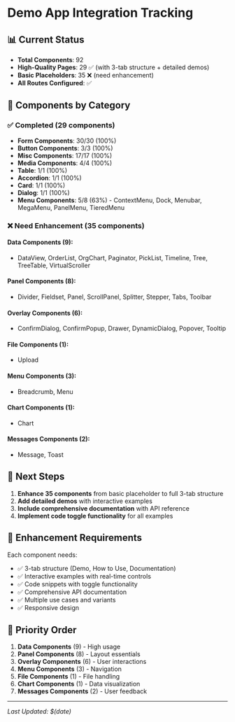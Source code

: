 # Demo App Integration Tracking

## 📊 **Current Status**

- **Total Components**: 92
- **High-Quality Pages**: 29 ✅ (with 3-tab structure + detailed demos)
- **Basic Placeholders**: 35 ❌ (need enhancement)
- **All Routes Configured**: ✅

## 🎯 **Components by Category**

### ✅ **Completed (29 components)**
- **Form Components**: 30/30 (100%)
- **Button Components**: 3/3 (100%)
- **Misc Components**: 17/17 (100%)
- **Media Components**: 4/4 (100%)
- **Table**: 1/1 (100%)
- **Accordion**: 1/1 (100%)
- **Card**: 1/1 (100%)
- **Dialog**: 1/1 (100%)
- **Menu Components**: 5/8 (63%) - ContextMenu, Dock, Menubar, MegaMenu, PanelMenu, TieredMenu

### ❌ **Need Enhancement (35 components)**

#### Data Components (9):
- DataView, OrderList, OrgChart, Paginator, PickList, Timeline, Tree, TreeTable, VirtualScroller

#### Panel Components (8):
- Divider, Fieldset, Panel, ScrollPanel, Splitter, Stepper, Tabs, Toolbar

#### Overlay Components (6):
- ConfirmDialog, ConfirmPopup, Drawer, DynamicDialog, Popover, Tooltip

#### File Components (1):
- Upload

#### Menu Components (3):
- Breadcrumb, Menu

#### Chart Components (1):
- Chart

#### Messages Components (2):
- Message, Toast

## 🚀 **Next Steps**

1. **Enhance 35 components** from basic placeholder to full 3-tab structure
2. **Add detailed demos** with interactive examples
3. **Include comprehensive documentation** with API reference
4. **Implement code toggle functionality** for all examples

## 📝 **Enhancement Requirements**

Each component needs:
- ✅ 3-tab structure (Demo, How to Use, Documentation)
- ✅ Interactive examples with real-time controls
- ✅ Code snippets with toggle functionality
- ✅ Comprehensive API documentation
- ✅ Multiple use cases and variants
- ✅ Responsive design

## 🎯 **Priority Order**

1. **Data Components** (9) - High usage
2. **Panel Components** (8) - Layout essentials
3. **Overlay Components** (6) - User interactions
4. **Menu Components** (3) - Navigation
5. **File Components** (1) - File handling
6. **Chart Components** (1) - Data visualization
7. **Messages Components** (2) - User feedback

---

*Last Updated: $(date)*